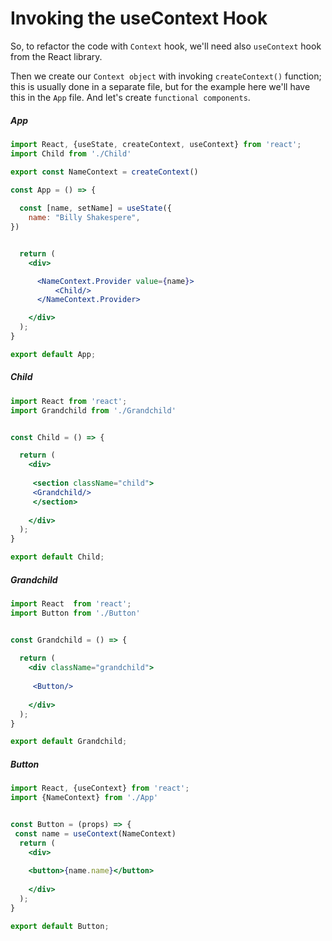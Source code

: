 # Invoking the useContext Hook

So, to refactor the code with `Context` hook, we'll need also `useContext` hook from the React library. 

Then we create our `Context object` with invoking `createContext()` function; this is usually done in a separate file, but for the example here we'll have this in the `App` file. 
And let's create `functional components`. 

##### App
```jsx
import React, {useState, createContext, useContext} from 'react';
import Child from './Child'

export const NameContext = createContext()

const App = () => {
  
  const [name, setName] = useState({
    name: "Billy Shakespere",
})


  return (
    <div>

      <NameContext.Provider value={name}>
          <Child/> 
      </NameContext.Provider>

    </div>
  );
}

export default App;
```

##### Child
```jsx
import React from 'react';
import Grandchild from './Grandchild'


const Child = () => {

  return (
    <div>
     
     <section className="child">
     <Grandchild/>
     </section>
      
    </div>
  );
}

export default Child;
```

##### Grandchild

```jsx
import React  from 'react';
import Button from './Button'


const Grandchild = () => {
 
  return (
    <div className="grandchild">
     
     <Button/>
      
    </div>
  );
}

export default Grandchild;
```

##### Button
```jsx
import React, {useContext} from 'react';
import {NameContext} from './App'


const Button = (props) => {
 const name = useContext(NameContext)
  return (
    <div>
    
    <button>{name.name}</button>
      
    </div>
  );
}

export default Button;
```